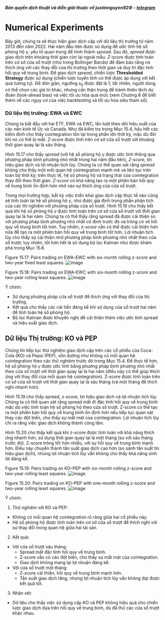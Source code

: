 ***Bản quyền dịch thuật và diễn giải thuộc về justinnguyen92&copy; - [telegram](https://t.me/justinnguyen92)***

# Numerical Experiments
Bây giờ, chúng ta sẽ thực hiện giao dịch cặp với dữ liệu thị trường từ năm 2013 đến năm 2022. Hai năm đầu tiên được sử dụng để ước tính hệ số phòng hộ $\gamma$, yếu tố quan trọng để hình thành *spread*. Sau đó, *spread* được giao dịch trên khoảng thời gian còn lại ngoài mẫu. *Z-score* được tính toán trên cơ sở cửa sổ trượt (như trong Bollinger Bands) để đảm bảo rằng nó thích ứng với các thay đổi của thị trường theo thời gian và duy trì đặc tính hồi quy về trung bình. Để giao dịch *spread*, chiến lược **Thresholded Strategy** được sử dụng (chiến lược tuyến tính có thể được áp dụng với kết quả tương tự). Để đơn giản, ngưỡng $s_0$ được đặt là 1; tất nhiên, người dùng có thể chọn các giá trị khác, nhưng cần thận trọng để tránh thiên lệch dự đoán (look-ahead bias) và việc tối ưu hóa quá mức (xem Chương 8 để biết thêm về các nguy cơ của việc backtesting và tối ưu hóa siêu tham số).

### Dữ liệu thị trường: EWA và EWC
Chúng ta bắt đầu với hai ETF, EWA và EWC, lần lượt theo dõi hiệu suất của các nền kinh tế Úc và Canada. Như đã kiểm tra trong Mục 15.4, hầu hết các kiểm định cho thấy cointegration tồn tại trong phần lớn thời kỳ, mặc dù đôi khi nó có thể bị mất. *Z-score* được tính trên cơ sở cửa sổ trượt với khoảng thời gian quay lại là sáu tháng.

Hình 15.17 cho thấy *spread* (với hệ số phòng hộ $\gamma$ được ước tính thông qua phương pháp bình phương nhỏ nhất trong hai năm đầu tiên), *Z-score*, tín hiệu giao dịch và lợi nhuận tích lũy. Chúng ta có thể quan sát rằng *spread* không cho thấy một mối quan hệ cointegration mạnh mẽ và liên tục trên toàn bộ thời kỳ; trên thực tế, hệ số phòng hộ và trạng thái của cointegration thay đổi theo thời gian. *Z-score* có khả năng tạo ra một phiên bản hồi quy về trung bình ổn định hơn nhờ vào sự thích ứng của cửa sổ trượt.

Trong mọi trường hợp, bất kỳ việc triển khai giao dịch cặp thực tế nào cũng sẽ tính toán lại hệ số phòng hộ $\gamma$, như được giả định trong phần phân tích của các thí nghiệm với phương pháp cửa sổ trượt.
Hình 15.18 cho thấy kết quả khi hệ số phòng hộ $\gamma$ được tính toán trên cơ sở cửa sổ trượt với thời gian quay lại là hai năm. Chúng ta có thể thấy rằng spread đã được cải thiện so với phương pháp bình phương nhỏ nhất cố định trước đó và trông có vẻ hồi quy về trung bình tốt hơn. Tuy nhiên, *z-score* vẫn có thể được cải thiện hơn nữa để tạo ra một phiên bản hồi quy về trung bình tốt hơn. Lợi nhuận tích lũy cho thấy sự cải thiện nhờ phương pháp bình phương nhỏ nhất theo cửa sổ trượt; tuy nhiên, tốt hơn hết là sử dụng bộ lọc Kalman như được khám phá trong Mục 15.6.

Figure 15.17: Pairs trading on EWA–EWC with six-month rolling z-score and two-year fixed least squares.
![image](https://github.com/user-attachments/assets/df3a113d-b8d6-425e-9bea-1534f487cac7)

Figure 15.18: Pairs trading on EWA–EWC with six-month rolling z-score and two-year rolling least squares.
![image](https://github.com/user-attachments/assets/3600fa88-f0d7-4301-a761-a15e8255a95a)

Ý chính:
- Sử dụng phương pháp cửa sổ trượt để thích ứng với thay đổi của thị trường.
- Kết quả cho thấy các cải tiến đáng kể khi sử dụng cửa sổ trượt hai năm để tính toán hệ số phòng hộ.
- Bộ lọc Kalman được khuyến nghị để cải thiện thêm việc ước tính spread và hiệu suất giao dịch.

## Dữ liệu Thị trường: KO và PEP
Chúng tôi tiếp tục thử nghiệm giao dịch cặp trên các cổ phiếu của Coca-Cola (KO) và Pepsi (PEP), vốn dường như không có mối quan hệ cointegration theo các thử nghiệm trước đó trong Mục 15.4. Để thực tế hơn, hệ số phòng hộ $\gamma$ được ước tính bằng phương pháp bình phương nhỏ nhất theo cửa sổ trượt với thời gian quay lại là hai năm (điều này có thể giúp thích ứng với thay đổi của mối quan hệ cointegration). Z-score được tính toán trên cơ sở cửa sổ trượt với thời gian quay lại là sáu tháng (và một tháng để thích nghi nhanh hơn).

Hình 15.19 cho thấy spread, z-score, tín hiệu giao dịch và lợi nhuận tích lũy. Chúng ta có thể quan sát rằng spread mất đi đặc tính hồi quy về trung bình mặc dù việc tính toán hệ số phòng hộ theo cửa sổ trượt. Z-score có thể tạo ra một phiên bản hồi quy về trung bình ổn định hơn nếu tiếp tục quan sát thay các đột biến, cho thấy sự mất mát của cointegration. Lợi nhuận tích lũy chỉ ra rằng việc giao dịch không thành công lắm.

Hình 15.20 cho thấy kết quả khi z-score được tính toán với khả năng thích ứng nhanh hơn, sử dụng thời gian quay lại là một tháng (so với sáu tháng trước đó). Z-score trông tốt hơn nhiều, với sự hồi quy về trung bình mạnh hơn. Điều này chuyển thành tần suất giao dịch cao hơn (so sánh tần suất tín hiệu giao dịch), nhưng lợi nhuận tích lũy vẫn không cho thấy khả năng sinh lời đáng kể.

Figure 15.19: Pairs trading on KO–PEP with six-month rolling z-score and two-year rolling least squares.
![image](https://github.com/user-attachments/assets/88025892-c3ef-4ae6-96b3-c6ca4948f3a1)

Figure 15.20: Pairs trading on KO–PEP with one-month rolling z-score and two-year rolling least squares.
![image](https://github.com/user-attachments/assets/02af29b1-d692-4301-9e93-6e6befc0c65f)

Ý chính:
1. Thử nghiệm với KO và PEP:
- Không có mối quan hệ cointegration rõ ràng giữa hai cổ phiếu này.
- Hệ số phòng hộ được tính toán trên cơ sở cửa sổ trượt để thích nghi với sự thay đổi trong quan hệ giữa hai tài sản.

2. Kết quả:
- Với cửa sổ trượt sáu tháng:
   - Spread mất đặc tính hồi quy về trung bình.
   - Z-score vẫn có các đột biến, cho thấy sự mất mát của cointegration.
   - Giao dịch không mang lại lợi nhuận đáng kể.
- Với cửa sổ trượt một tháng:
   - Z-score cải thiện, hồi quy về trung bình mạnh hơn.
   - Tần suất giao dịch tăng, nhưng lợi nhuận tích lũy vẫn không đạt được kết quả tốt.
3. Nhận xét:
- Dữ liệu cho thấy việc sử dụng cặp KO và PEP không hiệu quả cho chiến lược giao dịch dựa trên hồi quy về trung bình, dù đã thử các cửa sổ trượt khác nhau.
